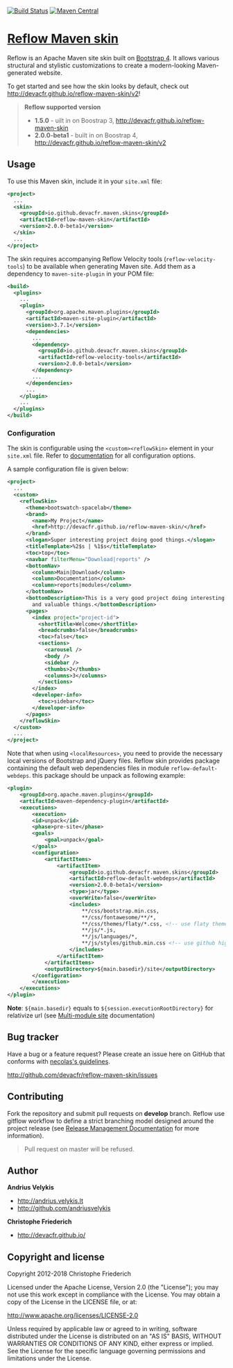 [![Build Status](https://travis-ci.org/devacfr/reflow-maven-skin.svg?branch=master)](https://travis-ci.org/devacfr/reflow-maven-skin)
[![Maven Central](https://img.shields.io/maven-central/v/io.github.devacfr.maven.skins/reflow-maven-skin.svg)][maven-repo]

[maven-repo]: http://mvnrepository.com/artifact/io.github.devacfr.maven.skins/reflow-maven-skin

# [Reflow Maven skin]( http://devacfr.github.io/reflow-maven-skin/v2 )

Reflow is an Apache Maven site skin built on [Bootstrap 4][bootstrap]. It allows various structural
and stylistic customizations to create a modern-looking Maven-generated website.

To get started and see how the skin looks by default, check out
http://devacfr.github.io/reflow-maven-skin/v2!

> **Reflow supported version**
>
> - **1.5.0** - uilt in on Boostrap 3, http://devacfr.github.io/reflow-maven-skin
> - **2.0.0-beta1** - built in on Boostrap 4, http://devacfr.github.io/reflow-maven-skin/v2

[bootstrap]: http://getbootstrap.com

## Usage

To use this Maven skin, include it in your `site.xml` file:

```xml
<project>
  ...
  <skin>
    <groupId>io.github.devacfr.maven.skins</groupId>
    <artifactId>reflow-maven-skin</artifactId>
    <version>2.0.0-beta1</version>
  </skin>
  ...
</project>
```

The skin requires accompanying Reflow Velocity tools (`reflow-velocity-tools`) to be available when
generating Maven site. Add them as a dependency to `maven-site-plugin` in your POM file:

```xml
<build>
  <plugins>
    ...
    <plugin>
      <groupId>org.apache.maven.plugins</groupId>
      <artifactId>maven-site-plugin</artifactId>
      <version>3.7.1</version>
      <dependencies>
        ...
        <dependency>
          <groupId>io.github.devacfr.maven.skins</groupId>
          <artifactId>reflow-velocity-tools</artifactId>
          <version>2.0.0-beta1</version>
        </dependency>
        ...
      </dependencies>
      ...
    </plugin>
    ...
  </plugins>
</build>
```

### Configuration

The skin is configurable using the `<custom><reflowSkin>` element in your `site.xml` file.
Refer to [documentation][reflow-config] for all configuration options.

[reflow-config]: https://devacfr.github.io/reflow-maven-skin/v2/skin/reflow-documentation.html#config.html

A sample configuration file is given below:

```xml
<project>
  ...
  <custom>
    <reflowSkin>
      <theme>bootswatch-spacelab</theme>
      <brand>
        <name>My Project</name>
        <href>http://devacfr.github.io/reflow-maven-skin/</href>
      </brand>
      <slogan>Super interesting project doing good things.</slogan>
      <titleTemplate>%2$s | %1$s</titleTemplate>
      <toc>top</toc>
      <navbar filterMenu="Download|reports" />
      <bottomNav>
        <column>Main|Download</column>
        <column>Documentation</column>
        <column>reports|modules</column>
      </bottomNav>
      <bottomDescription>This is a very good project doing interesting
        and valuable things.</bottomDescription>
      <pages>
        <index project="project-id">
          <shortTitle>Welcome</shortTitle>
          <breadcrumbs>false</breadcrumbs>
          <toc>false</toc>
          <sections>
            <carousel />
            <body />
            <sidebar />
            <thumbs>2</thumbs>
            <columns>3</columns>
          </sections>
        </index>
        <developer-info>
          <toc>sidebar</toc>
        </developer-info>
      </pages>
    </reflowSkin>
  </custom>
  ...
</project>
```

Note that when using `<localResources>`, you need to provide the necessary local versions of
Bootstrap and jQuery files. Reflow skin provides package containing the default web dependencies files in module `reflow-default-webdeps`. this package should be unpack as following example:

```xml
<plugin>
    <groupId>org.apache.maven.plugins</groupId>
    <artifactId>maven-dependency-plugin</artifactId>
    <executions>
        <execution>
        <id>unpack</id>
        <phase>pre-site</phase>
        <goals>
            <goal>unpack</goal>
        </goals>
        <configuration>
            <artifactItems>
                <artifactItem>
                    <groupId>io.github.devacfr.maven.skins</groupId>
                    <artifactId>reflow-default-webdeps</artifactId>
                    <version>2.0.0-beta1</version>
                    <type>jar</type>
                    <overWrite>false</overWrite>
                    <includes>
                        **/css/bootstrap.min.css,
                        **/css/fontawesome/**/*,                        
                        **/css/themes/flaty/*.css, <!-- use flaty theme-->
                        **/js/*.js,
                        **/js/languages/*,
                        **/js/styles/github.min.css <!-- use github highlight theme-->
                    </includes>
                </artifactItem>
            </artifactItems>
            <outputDirectory>${main.basedir}/site</outputDirectory>
        </configuration>
        </execution>
    </executions>
</plugin>
```

**Note**: `${main.basedir}` equals to `${session.executionRootDirectory}` for relativize url (see  [Multi-module site][reflow-multi-modules] documentation)

[reflow-multi-modules]: https://devacfr.github.io/reflow-maven-skin/v2/skin/reflow-documentation.html#multi-module.html

## Bug tracker

Have a bug or a feature request? Please create an issue here on GitHub that conforms with
[necolas's guidelines](http://github.com/necolas/issue-guidelines).

http://github.com/devacfr/reflow-maven-skin/issues


## Contributing

Fork the repository and submit pull requests on **develop** branch. Reflow use gitflow workflow to define a strict branching model designed around the project release (see [Release Management Documentation][release-management] for more information).

> Pull request on master will be refused.


## Author

**Andrius Velykis**

+ http://andrius.velykis.lt
+ http://github.com/andriusvelykis

**Christophe Friederich**

+ http://devacfr.github.io/


## Copyright and license

Copyright 2012-2018 Christophe Friederich

Licensed under the Apache License, Version 2.0 (the "License");
you may not use this work except in compliance with the License.
You may obtain a copy of the License in the LICENSE file, or at:

   http://www.apache.org/licenses/LICENSE-2.0

Unless required by applicable law or agreed to in writing, software
distributed under the License is distributed on an "AS IS" BASIS,
WITHOUT WARRANTIES OR CONDITIONS OF ANY KIND, either express or implied.
See the License for the specific language governing permissions and
limitations under the License.


[release-management]: http://devacfr.github.io/maven-config/doc/contribute.html#Release_Management
